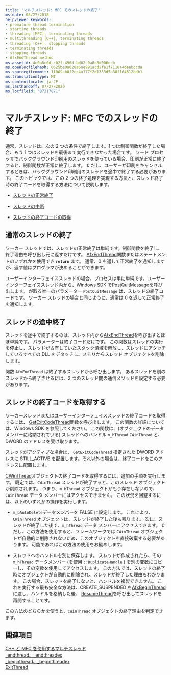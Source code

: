```yaml
---
title: 'マルチスレッド: MFC でのスレッドの終了'
ms.date: 08/27/2018
helpviewer_keywords:
- premature thread termination
- starting threads
- threading [MFC], terminating threads
- multithreading [C++], terminating threads
- threading [C++], stopping threads
- terminating threads
- stopping threads
- AfxEndThread method
ms.assetid: 4c0a8c6d-c02f-456d-bd02-0a8c8d006ecb
ms.openlocfilehash: 0625be0a628a6ae991acd2fa1f7118a4deabccda
ms.sourcegitcommit: 1f009ab0f2cc4a177f2d1353d5a38f164612bdb1
ms.translationtype: MT
ms.contentlocale: ja-JP
ms.lasthandoff: 07/27/2020
ms.locfileid: "87217871"
---
```

# <a name="multithreading-terminating-threads-in-mfc"></a>マルチスレッド: MFC でのスレッドの終了

通常、スレッドは、次の 2 つの条件で終了します。1 つは制御関数が終了した場合、もう 1 つはスレッドを最後まで実行できなかった場合です。 ワード プロセッサでバックグラウンド印刷用のスレッドを使っている場合、印刷が正常に終了すると、制御関数が正常に終了します。 ただし、ユーザーが印刷をキャンセルするときは、バッググラウンド印刷用のスレッドを途中で終了する必要があります。 このトピックでは、この 2 つの終了処理を実現する方法と、スレッド終了時の終了コードを取得する方法について説明します。

- [スレッドの正常終了](#_core_normal_thread_termination)

- [スレッドの中断](#_core_premature_thread_termination)

- [スレッドの終了コードの取得](#_core_retrieving_the_exit_code_of_a_thread)

## <a name="normal-thread-termination"></a><a name="_core_normal_thread_termination"></a>通常のスレッドの終了

ワーカー スレッドでは、スレッドの正常終了は単純です。制御関数を終了し、終了理由を呼び出し元に返すだけです。 [AfxEndThread](../mfc/reference/application-information-and-management.md#afxendthread)関数またはステートメントのいずれかを使用でき **`return`** ます。 通常、0 を返して正常終了を通知しますが、返す値はプログラマが決めることができます。

ユーザーインターフェイススレッドの場合、プロセスは単に単純です。ユーザーインターフェイススレッド内から、Windows SDK で[PostQuitMessage](/windows/win32/api/winuser/nf-winuser-postquitmessage)を呼び出します。 が取る唯一のパラメーター `PostQuitMessage` は、スレッドの終了コードです。 ワーカー スレッドの場合と同じように、通常は 0 を返して正常終了を通知します。

## <a name="premature-thread-termination"></a><a name="_core_premature_thread_termination"></a>スレッドの途中終了

スレッドを途中で終了するのは、スレッド内から[AfxEndThread](../mfc/reference/application-information-and-management.md#afxendthread)を呼び出すとほぼ単純です。 パラメーターは終了コードだけです。 この関数はスレッドの実行を停止し、スレッドが占有していたスタック領域を解放し、スレッドにアタッチしているすべての DLL をデタッチし、メモリからスレッド オブジェクトを削除します。

関数 `AfxEndThread` は終了するスレッドから呼び出します。 あるスレッドを別のスレッドから終了させるには、2 つのスレッド間の通信メソッドを設定する必要があります。

## <a name="retrieving-the-exit-code-of-a-thread"></a><a name="_core_retrieving_the_exit_code_of_a_thread"></a>スレッドの終了コードを取得する

ワーカースレッドまたはユーザーインターフェイススレッドの終了コードを取得するには、 [GetExitCodeThread](/windows/win32/api/processthreadsapi/nf-processthreadsapi-getexitcodethread)関数を呼び出します。 この関数の詳細については、Windows SDK を参照してください。 この関数は、(オブジェクトのデータメンバーに格納されている) スレッドへのハンドル `m_hThread` `CWinThread` と、DWORD のアドレスを受け取ります。

スレッドがアクティブな場合は、 `GetExitCodeThread` 指定された DWORD アドレスに STILL_ACTIVE を配置します。それ以外の場合は、終了コードをこのアドレスに配置します。

[CWinThread](../mfc/reference/cwinthread-class.md)オブジェクトの終了コードを取得するには、追加の手順を実行します。 既定では、`CWinThread` スレッドが終了すると、このスレッド オブジェクトが削除されます。 つまり、`m_hThread` オブジェクトがもう存在しないので、`CWinThread` データ メンバーにはアクセスできません。 この状況を回避するには、以下のいずれかの操作を実行します。

- `m_bAutoDelete`データメンバーを FALSE に設定します。 これにより、`CWinThread` オブジェクトは、スレッドが終了した後も残ります。 次に、スレッドが終了した後で、`m_hThread` データ メンバーにアクセスできます。 ただし、この方法を使用すると、フレームワークでは `CWinThread` オブジェクトが自動的に削除されないため、このオブジェクトを直接破棄する必要があります。 可能であればこの方法の使用をお勧めします。

- スレッドへのハンドルを別に保存します。 スレッドが作成されたら、その `m_hThread` データメンバー (を使用 `::DuplicateHandle` ) を別の変数にコピーし、その変数を使用してアクセスします。 この方法では、スレッドの終了時にオブジェクトが自動的に削除され、スレッドが終了した理由もわかります。 この場合、スレッドを終了しないと、ハンドルを複製できません。 これを実行する最も安全な方法は、CREATE_SUSPENDED を[AfxBeginThread](../mfc/reference/application-information-and-management.md#afxbeginthread)に渡し、ハンドルを格納した後、 [ResumeThread](../mfc/reference/cwinthread-class.md#resumethread)を呼び出してスレッドを再開することです。

この方法のどちらかを使うと、`CWinThread` オブジェクトの終了理由を判定できます。

## <a name="see-also"></a>関連項目

[C++ と MFC を使用するマルチスレッド](multithreading-with-cpp-and-mfc.md)<br/>
[_endthread、_endthreadex](../c-runtime-library/reference/endthread-endthreadex.md)<br/>
[_beginthread、_beginthreadex](../c-runtime-library/reference/beginthread-beginthreadex.md)<br/>
[ExitThread](/windows/win32/api/processthreadsapi/nf-processthreadsapi-exitthread)
